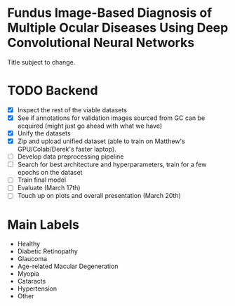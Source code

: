 # Fundus Image-Based Diagnosis of Multiple Ocular Diseases Using Deep Convolutional Neural Networks
Title subject to change.

# TODO Backend
- [X] Inspect the rest of the viable datasets
- [X] See if annotations for validation images sourced from GC can be
  acquired (might just go ahead with what we have)
- [X] Unify the datasets
- [X] Zip and upload unified dataset (able to train on Matthew's GPU/Colab/Derek's faster laptop).
- [ ] Develop data preprocessing pipeline
- [ ] Search for best architecture and hyperparameters, train for a few epochs on the 
  dataset
- [ ] Train final model
- [ ] Evaluate (March 17th)
- [ ] Touch up on plots and overall presentation (March 20th)

# Main Labels
* Healthy
* Diabetic Retinopathy
* Glaucoma
* Age-related Macular Degeneration
* Myopia
* Cataracts
* Hypertension
* Other
